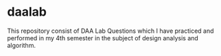 # daalab
This repository consist of DAA Lab Questions which I have practiced and performed in my 4th semester in the subject of design analysis and algorithm.


